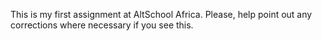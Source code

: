 This is my first assignment at AltSchool Africa. Please, help point out any corrections where necessary if you see this.
